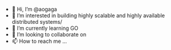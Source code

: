 - 👋 Hi, I’m @aogaga
- 👀 I’m interested in building highly scalable and highly available distributed systems/
- 🌱 I’m currently learning GO
- 💞️ I’m looking to collaborate on 
- 📫 How to reach me ...

<!---
aogaga/aogaga is a ✨ special ✨ repository because its `README.md` (this file) appears on your GitHub profile.
You can click the Preview link to take a look at your changes.
--->
